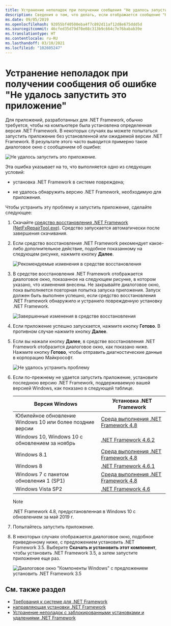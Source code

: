 ```yaml
---
title: Устранение неполадок при получении сообщения "Не удалось запустить это приложение"
description: Сведения о том, что делать, если отображается сообщение "Не удалось запустить это приложение".
ms.date: 09/05/2019
ms.openlocfilehash: 92055bf40500eba4f7c892d11af12d8e675ddd5d
ms.sourcegitcommit: 46cfed35d79d70e08c313b9c664c7e76babab39e
ms.translationtype: HT
ms.contentlocale: ru-RU
ms.lasthandoff: 03/10/2021
ms.locfileid: "102605247"
---
```

# <a name="troubleshooting-a-this-application-could-not-be-started-error-message"></a>Устранение неполадок при получении сообщения об ошибке "Не удалось запустить это приложение"

Для приложений, разработанных для .NET Framework, обычно требуется, чтобы на компьютере была установлена определенная версия .NET Framework. В некоторых случаях вы можете попытаться запустить приложение без установленной или ожидаемой версии .NET Framework. В результате этого часто выводится примерно такое диалоговое окно с сообщением об ошибке:

![Не удалось запустить это приложение.](media/application-not-started/app-could-not-be-started.png)

Эта ошибка указывает на то, что выполняется одно из следующих условий:

- установка .NET Framework в системе повреждена;

- не удалось обнаружить версию .NET Framework, необходимую для приложения.

Чтобы устранить эту проблему и запустить приложение, сделайте следующее:

1. Скачайте [средство восстановления .NET Framework (NetFxRepairTool.exe)](https://www.microsoft.com/download/details.aspx?id=30135). Средство запускается автоматически после завершения скачивания.

1. Если средство восстановления .NET Framework рекомендует какое-либо дополнительное действие, подобное показанному на следующем рисунке, нажмите кнопку **Далее**.

   ![Рекомендуемые изменения в средстве восстановления](media/application-not-started/repair-tool-recommended-changes.png)

1. В средстве восстановления .NET Framework отображается диалоговое окно, показанное на следующем рисунке, в котором указано, что изменения внесены. Не закрывайте диалоговое окно, пока выполняется повторная попытка запуска приложения. Запуск должен быть выполнен успешно, если средство восстановления .NET Framework обнаружило и устранило поврежденную установку .NET Framework.

   ![Завершенные изменения в средстве восстановления](media/application-not-started/repair-tool-changes-complete.png)

1. Если приложение успешно запускается, нажмите кнопку **Готово**. В противном случае нажмите кнопку **Далее**.

1. Если вы нажали кнопку **Далее**, в средстве восстановления .NET Framework отобразится диалоговое окно, как показано ниже. Нажмите кнопку **Готово**, чтобы отправить диагностические данные в корпорацию Майкрософт.

   ![Не удалось устранить проблему](media/application-not-started/repair-tool-no-resolution.png)

1. Если по-прежнему не удается запустить приложение, установите последнюю версию .NET Framework, поддерживаемую вашей версией Windows, как показано в следующей таблице.

   |Версия Windows|Установка .NET Framework|
   |---|---|
   |Юбилейное обновление Windows 10 или более поздние версии|[Среда выполнения .NET Framework 4.8](https://dotnet.microsoft.com/download/dotnet-framework/net48)|
   |Windows 10, Windows 10 с обновлением за ноябрь|[.NET Framework 4.6.2](https://dotnet.microsoft.com/download/dotnet-framework/net462)|
   |Windows 8.1|[Среда выполнения .NET Framework 4.8](https://dotnet.microsoft.com/download/dotnet-framework/net48)|
   |Windows 8|[.NET Framework 4.6.1](https://dotnet.microsoft.com/download/dotnet-framework/net461)|
   |Windows 7 с пакетом обновления 1 (SP1)|[Среда выполнения .NET Framework 4.8](https://dotnet.microsoft.com/download/dotnet-framework/net48)|
   |Windows Vista SP2|[.NET Framework 4.6](https://dotnet.microsoft.com/download/dotnet-framework/net46)|

   > [!NOTE]
   > .NET Framework 4.8, предустановленная в Windows 10 с обновлением за май 2019 г.

1. Попытайтесь запустить приложение.

1. В некоторых случаях отображается диалоговое окно, подобное приведенному ниже, с предложением установить .NET Framework 3.5. Выберите **Скачать и установить этот компонент**, чтобы установить .NET Framework 3.5, а затем запустите приложение еще раз.

   ![Диалоговое окно "Компоненты Windows" с предложением установить .NET Framework 3.5](media/application-not-started/install-3-5.png)

## <a name="see-also"></a>См. также раздел

- [Требования к системе для .NET Framework](../get-started/system-requirements.md)
- [направляющая установки .NET Framework](index.md)
- [Устранение неполадок с заблокированными установками и удалениями .NET Framework](troubleshoot-blocked-installations-and-uninstallations.md)
